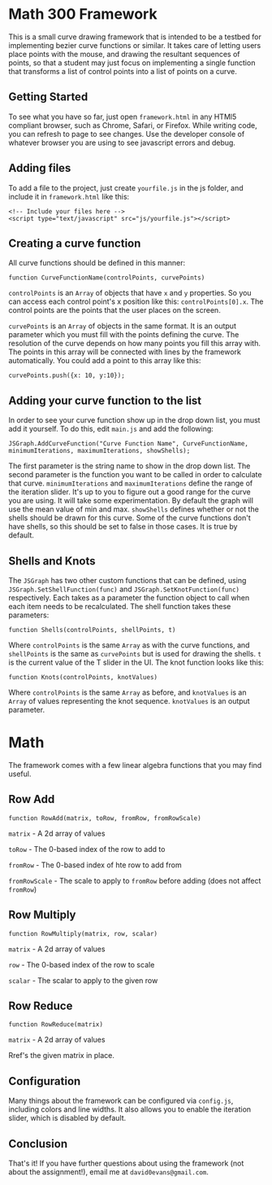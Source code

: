 Math 300 Framework
===

This is a small curve drawing framework that is intended to be a testbed for implementing bezier curve functions or similar. It takes care of letting users place points with the mouse, and drawing the resultant sequences of points, so that a student may just focus on implementing a single function that transforms a list of control points into a list of points on a curve. 

Getting Started
---
To see what you have so far, just open `framework.html` in any HTMl5 compliant browser, such as Chrome, Safari, or Firefox. While writing code, you can refresh to page to see changes. Use the developer console of whatever browser you are using to see javascript errors and debug.

Adding files
---
To add a file to the project, just create `yourfile.js` in the js folder, and include it in `framework.html` like this:

    <!-- Include your files here -->
    <script type="text/javascript" src="js/yourfile.js"></script>

Creating a curve function
---
All curve functions should be defined in this manner:

    function CurveFunctionName(controlPoints, curvePoints)

`controlPoints` is an `Array` of objects that have `x` and `y` properties. So you can access each control point's x position like this: `controlPoints[0].x`. The control points are the points that the user places on the screen.

`curvePoints` is an `Array` of objects in the same format. It is an output parameter which you must fill with the points defining the curve. The resolution of the curve depends on how many points you fill this array with. The points in this array will be connected with lines by the framework automatically. You could add a point to this array like this:

    curvePoints.push({x: 10, y:10});

Adding your curve function to the list
---
In order to see your curve function show up in the drop down list, you must add it yourself. To do this, edit `main.js` and add the following:

    JSGraph.AddCurveFunction("Curve Function Name", CurveFunctionName, minimumIterations, maximumIterations, showShells);

  The first parameter is the string name to show in the drop down list. The second parameter is the function you want to be called in order to calculate that curve. `minimumIterations` and `maximumIterations` define the range of the iteration slider. It's up to you to figure out a good range for the curve you are using. It will take some experimentation. By default the graph will use the mean value of min and max. `showShells` defines whether or not the shells should be drawn for this curve. Some of the curve functions don't have shells, so this should be set to false in those cases. It is true by default.

Shells and Knots
---
  The `JSGraph` has two other custom functions that can be defined, using `JSGraph.SetShellFunction(func)` and `JSGraph.SetKnotFunction(func)` respectively. Each takes as a parameter the function object to call when each item needs to be recalculated. The shell function takes these parameters:

    function Shells(controlPoints, shellPoints, t)

Where `controlPoints` is the same `Array` as with the curve functions, and `shellPoints` is the same as `curvePoints` but is used for drawing the shells. `t` is the current value of the T slider in the UI. The knot function looks like this:

    function Knots(controlPoints, knotValues)

Where `controlPoints` is the same `Array` as before, and `knotValues` is an `Array` of values representing the knot sequence. `knotValues` is an output parameter.

Math
===
The framework comes with a few linear algebra functions that you may find useful.


Row Add
---
    function RowAdd(matrix, toRow, fromRow, fromRowScale)

`matrix` - A 2d array of values

`toRow` - The 0-based index of the row to add to

`fromRow` - The 0-based index of hte row to add from

`fromRowScale` - The scale to apply to `fromRow` before adding (does not affect `fromRow`)


Row Multiply
---
    function RowMultiply(matrix, row, scalar)

`matrix` - A 2d array of values

`row` - The 0-based index of the row to scale

`scalar` - The scalar to apply to the given row

Row Reduce
---
    function RowReduce(matrix)

`matrix` - A 2d array of values

Rref's the given matrix in place.

Configuration
---

Many things about the framework can be configured via `config.js`, including colors and line widths. It also allows you to enable the iteration slider, which is disabled by default.

Conclusion
---
That's it! If you have further questions about using the framework (not about the assignment!), email me at `david0evans@gmail.com`.




